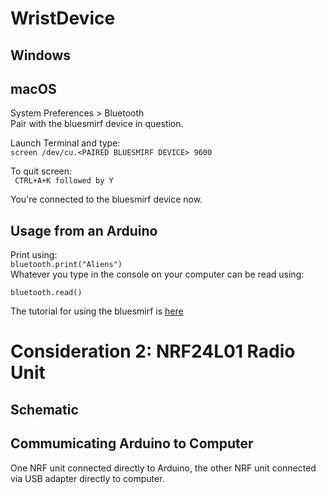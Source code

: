 # WristDevice

## Windows

## macOS

System Preferences > Bluetooth  
Pair with the bluesmirf device in question.

Launch Terminal and type:  
`screen /dev/cu.<PAIRED BLUESMIRF DEVICE> 9600`   

To quit screen:  
` CTRL+A+K followed by Y`

You're connected to the bluesmirf device now. 

## Usage from an Arduino
Print using:  
`bluetooth.print("Aliens")`  
Whatever you type in the console on your computer can be read using:

`bluetooth.read()`

The tutorial for using the bluesmirf is [here](https://learn.sparkfun.com/tutorials/using-the-bluesmirf)


# Consideration 2: NRF24L01 Radio Unit
## Schematic

## Commumicating Arduino to Computer
One NRF unit connected directly to Arduino, the other NRF unit connected via USB adapter directly to computer.
